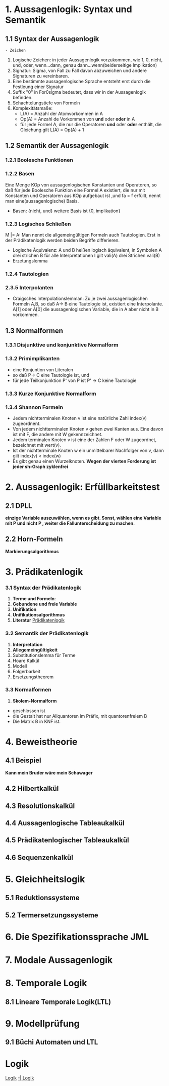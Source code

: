# 1. Aussagenlogik: Syntax und Semantik
## 1.1 Syntax der Aussagenlogik
	- Zeichen
1. Logische Zeichen: in jeder Aussagenlogik vorzukommen, wie 1, 0, nicht, und, oder, wenn...dann, genau dann...wenn(beiderseitige Implikation) 
2. Signatur: Sigma, von Fall zu Fall davon abzuweichen und andere Signaturen zu vereinbaren.
3. Eine bestimmte aussagenlogische Sprache entsteht erst durch die Festleung einer Signatur
4. Suffix "0" in For0sigma bedeutet, dass wir in der Aussagenlogik befinden.
5. Schachtelungstiefe von Formeln
6. Komplexitätsmaße:
	- L(A) = Anzahl der Atomvorkommen in A
	- Op(A) = Anzahl de Vorkommen von **und** oder **oder** in A
	- für jede Formel A, die nur die Operatoren **und** oder **oder** enthält, die Gleichung gilt L(A) = Op(A) + 1

## 1.2 Semantik der Aussagenlogik
### 1.2.1 Boolesche Funktionen
### 1.2.2 Basen
Eine Menge KOp von aussagenlogischen Konstanten und Operatoren, so daß für jede Boolesche Funktion eine Formel A existiert, die nur mit Konstanten und Operatoren aus KOp aufgebaut ist ,und fa = f erfüllt, nennt man eine(aussagenlogische) Basis.
- Basen: {nicht, und} weitere Basis ist {0, implikation}
### 1.2.3 Logisches Schließen
M |= A: Man nennt die allgemeingültigen Formeln auch Tautologien. Erst in der Prädikatenlogik werden beiden Begriffe differieren.
- Logische Äquivalenz: A und B heißen logisch äquivalent, in Symbolen A drei strichen B für alle Interpretationen I gilt vali(A) drei Strichen vali(B)
- Erzetungslemma
### 1.2.4 Tautologien
### 2.3.5 Interpolanten
- Craigsches Interpolationslemman: Zu je zwei aussagenlogischen Formeln A,B, so daß A-> B eine Tautologie ist, existiert eine Interpolante.
A[1] oder A[0] die aussagenlogischen Variable, die in A aber nicht in B vorkommen.

## 1.3 Normalformen
### 1.3.1 Disjunktive und konjunktive Normalform
### 1.3.2 Primimplikanten
- eine Konjuntion von Literalen
- so daß P-> C eine Tautologie ist, und
- für jede Teilkonjunktion P' von P ist P' -> C keine Tautologie
### 1.3.3 Kurze Konjunktive Normalform
### 1.3.4 Shannon Formeln
- Jedem nichtterminalen Knoten v ist eine natürliche Zahl index(v) zugeordnent.
- Von jedem nichtterminalen Knoten v gehen zwei Kanten aus. Eine davon ist mit F, die andere mit W gekennzeichnet.
- Jedem terminalen Knoten v ist eine der Zahlen F oder W zugeordnet, bezeichnet mit wert(v).
- Ist der nichtterminale Knoten w ein unmittelbarer Nachfolger von v, dann gilt index(v) < index(w)
- Es gibt genau einen Wurzelknoten.
**Wegen der vierten Forderung ist jeder sh-Graph zyklenfrei**

# 2. Aussagenlogik: Erfüllbarkeitstest
## 2.1 DPLL
**einzige Variable auszuwählen, wenn es gibt. Sonst, wählen eine Variable mit P und nicht P , weiter die Fallunterscheidung zu machen.**
## 2.2 Horn-Formeln
**Markierungsalgorithmus**

# 3. Prädikatenlogik
### 3.1 Syntax der Prädikatenlogik
1. **Terme und Formeln**:
2. **Gebundene und freie Variable**
3. **Unifikation**
4. **Unifikationsalgorithmus**
5. **Literatur**
[Prädikatenlogik](https://wenku.baidu.com/view/0bfc1e302b160b4e777fcf24.html)

### 3.2 Semantik der Prädikatenlogik
1. **Interpretation**
2. **Allegemeingültigkeit**
3. Substitutionslemma für Terme
4. Hoare Kalkül
5. Modell
6. Folgerbarkeit
7. Ersetzungstheorem

### 3.3 Normalformen
1. **Skolem-Normalform**
- geschlossen ist
- die Gestalt hat nur Allquantoren im Präfix, mit quantorenfreiem B
- Die Matrix B in KNF ist.

# 4. Beweistheorie
## 4.1 Beispiel
**Kann mein Bruder wäre mein Schawager**
## 4.2 Hilbertkalkül
## 4.3 Resolutionskalkül
## 4.4 Aussagenlogische Tableaukalkül
## 4.5 Prädikatenlogischer Tableaukalkül
## 4.6 Sequenzenkalkül

# 5. Gleichheitslogik
## 5.1 Reduktionssysteme
## 5.2 Termersetzungssysteme

# 6. Die Spezifikationssprache JML
# 7. Modale Aussagenlogik
# 8. Temporale Logik
## 8.1 Lineare Temporale Logik(LTL)
# 9. Modellprüfung
## 9.1 Büchi Automaten und LTL 
 
# Logik
[Logik](https://wenku.baidu.com/view/59e21590284ac850ad024253.html)
[-| Logik](https://wenku.baidu.com/view/7181e50e581b6bd97f19ea77.html)
